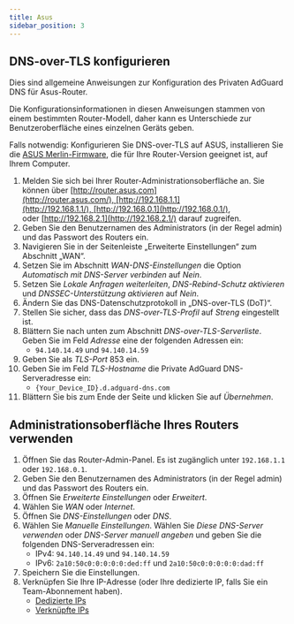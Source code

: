 ```yaml
---
title: Asus
sidebar_position: 3
---
```


## DNS-over-TLS konfigurieren

Dies sind allgemeine Anweisungen zur Konfiguration des Privaten AdGuard DNS für Asus-Router.

Die Konfigurationsinformationen in diesen Anweisungen stammen von einem bestimmten Router-Modell, daher kann es Unterschiede zur Benutzeroberfläche eines einzelnen Geräts geben.

Falls notwendig: Konfigurieren Sie DNS-over-TLS auf ASUS, installieren Sie die [ASUS Merlin-Firmware](https://www.asuswrt-merlin.net/download), die für Ihre Router-Version geeignet ist, auf Ihrem Computer.

1. Melden Sie sich bei Ihrer Router-Administrationsoberfläche an. Sie können über [http://router.asus.com](http://router.asus.com/), [http://192.168.1.1](http://192.168.1.1/), [http://192.168.0.1](http://192.168.0.1/), oder [http://192.168.2.1](http://192.168.2.1/) darauf zugreifen.
2. Geben Sie den Benutzernamen des Administrators (in der Regel admin) und das Passwort des Routers ein.
3. Navigieren Sie in der Seitenleiste „Erweiterte Einstellungen“ zum Abschnitt „WAN“.
4. Setzen Sie im Abschnitt _WAN-DNS-Einstellungen_ die Option _Automatisch mit DNS-Server verbinden_ auf _Nein_.
5. Setzen Sie _Lokale Anfragen weiterleiten_, _DNS-Rebind-Schutz aktivieren_ und _DNSSEC-Unterstützung aktivieren_ auf _Nein_.
6. Ändern Sie das DNS-Datenschutzprotokoll in „DNS-over-TLS (DoT)“.
7. Stellen Sie sicher, dass das _DNS-over-TLS-Profil_ auf _Streng_ eingestellt ist.
8. Blättern Sie nach unten zum Abschnitt _DNS-over-TLS-Serverliste_. Geben Sie im Feld _Adresse_ eine der folgenden Adressen ein:
   - `94.140.14.49` und `94.140.14.59`
9. Geben Sie als _TLS-Port_ 853 ein.
10. Geben Sie im Feld _TLS-Hostname_ die Private AdGuard DNS-Serveradresse ein:
    - `{Your_Device_ID}.d.adguard-dns.com`
11. Blättern Sie bis zum Ende der Seite und klicken Sie auf _Übernehmen_.

## Administrationsoberfläche Ihres Routers verwenden

1. Öffnen Sie das Router-Admin-Panel. Es ist zugänglich unter `192.168.1.1` oder `192.168.0.1`.
2. Geben Sie den Benutzernamen des Administrators (in der Regel admin) und das Passwort des Routers ein.
3. Öffnen Sie _Erweiterte Einstellungen_ oder _Erweitert_.
4. Wählen Sie _WAN_ oder _Internet_.
5. Öffnen Sie _DNS-Einstellungen_ oder _DNS_.
6. Wählen Sie _Manuelle Einstellungen_. Wählen Sie _Diese DNS-Server verwenden_ oder _DNS-Server manuell angeben_ und geben Sie die folgenden DNS-Serveradressen ein:
   - IPv4: `94.140.14.49` und `94.140.14.59`
   - IPv6: `2a10:50c0:0:0:0:0:ded:ff` und `2a10:50c0:0:0:0:0:dad:ff`
7. Speichern Sie die Einstellungen.
8. Verknüpfen Sie Ihre IP-Adresse (oder Ihre dedizierte IP, falls Sie ein Team-Abonnement haben).
   - [Dedizierte IPs](/private-dns/connect-devices/other-options/dedicated-ip.md)
   - [Verknüpfte IPs](/private-dns/connect-devices/other-options/linked-ip.md)
